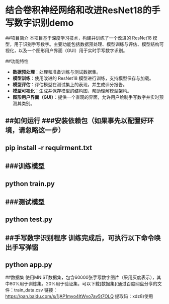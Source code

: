 # 结合卷积神经网络和改进ResNet18的手写数字识别demo

##项目简介
本项目基于深度学习技术，构建并训练了一个改进的 ResNet18 模型，用于识别手写数字。主要功能包括数据预处理、模型训练与评估、模型结构可视化，以及一个图形用户界面（GUI）用于实时手写数字识别。

##功能特性
- **数据预处理**：处理和准备训练与测试数据集。
- **模型训练**：使用改进的 ResNet18 模型进行训练，支持模型保存与加载。
- **模型评估**：评估模型在测试集上的表现，并生成评分报告。
- **模型可视化**：生成并保存模型的结构图，帮助理解模型架构。
- **图形用户界面（GUI）**：提供一个直观的界面，允许用户绘制手写数字并实时预测其类别。

##如何运行
###安装依赖包（如果事先以配置好环境，请忽略这一步）
--------
pip install -r requirment.txt
--------
###训练模型
--------
python train.py
--------
###测试模型
--------
python test.py
--------

##手写数字识别程序
训练完成后，可执行以下命令唤出手写弹窗
--------
python app.py
--------

##数据集
使用MNIST数据集，包含60000张手写数字图片（采用灰度表示），其中80%用于训练集。20%用于验证集，可以下载[数据集](通过百度网盘分享的文件：train_data.csv
链接：https://pan.baidu.com/s/1jAP1myo4ItWvo7av5t7OLQ 
提取码：xdz8)使用



  
